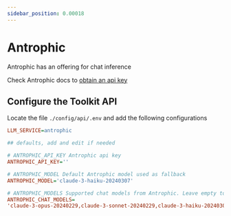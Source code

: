 ```yaml
---
sidebar_position: 0.00018
---
```


# Antrophic

Antrophic has an offering for chat inference

Check Antrophic docs to [obtain an api key](https://docs.anthropic.com/en/api/getting-started)

## Configure the Toolkit API

Locate the file `./config/api/.env` and add the following configurations

```ini
LLM_SERVICE=antrophic

## defaults, add and edit if needed

# ANTROPHIC_API_KEY Antrophic api key
ANTROPHIC_API_KEY=''

# ANTROPHIC_MODEL Default Antrophic model used as fallback
ANTROPHIC_MODEL='claude-3-haiku-20240307'

# ANTROPHIC_MODELS Supported chat models from Antrophic. Leave empty to allow all available.
ANTROPHIC_CHAT_MODELS=
'claude-3-opus-20240229,claude-3-sonnet-20240229,claude-3-haiku-20240307'

```
